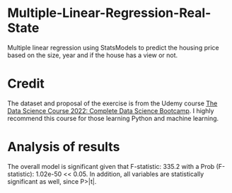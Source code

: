 # Multiple-Linear-Regression-Real-State
Multiple linear regression using StatsModels to predict the housing price based on the size, year and if the house has a view or not.

# Credit
The dataset and proposal of the exercise is from the Udemy course [The Data Science Course 2022: Complete Data Science Bootcamp](https://www.udemy.com/course/the-data-science-course-complete-data-science-bootcamp/). I highly recommend this course for those learning Python and machine learning.

# Analysis of results
The overall model is significant given that F-statistic:	335.2 with a Prob (F-statistic): 1.02e-50 << 0.05. In addition, all variables are statistically significant as well, since P>|t|. 
